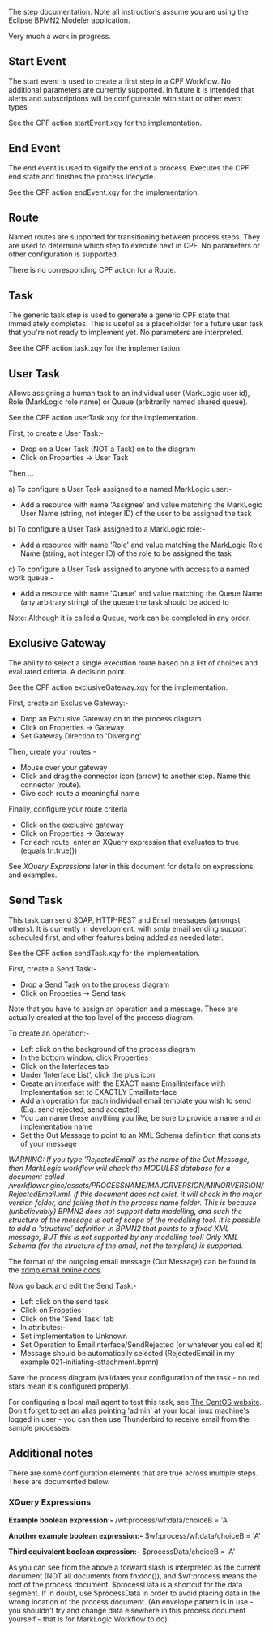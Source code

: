 The step documentation. Note all instructions assume you are using the Eclipse BPMN2 Modeler application.

Very much a work in progress.

## Start Event

The start event is used to create a first step in a CPF Workflow. No additional parameters are currently supported.
In future it is intended that alerts and subscriptions will be configureable with start or other event types.

See the CPF action startEvent.xqy for the implementation.

## End Event

The end event is used to signify the end of a process. Executes the CPF end state and finishes the process lifecycle.

See the CPF action endEvent.xqy for the implementation.

## Route

Named routes are supported for transitioning between process steps. They are used to determine which step to execute
next in CPF. No parameters or other configuration is supported.

There is no corresponding CPF action for a Route.

## Task

The generic task step is used to generate a generic CPF state that immediately completes. This is useful as a
placeholder for a future user task that you're not ready to implement yet. No parameters are interpreted.

See the CPF action task.xqy for the implementation.

## User Task

Allows assigning a human task to an individual user (MarkLogic user id), Role (MarkLogic role name) or
Queue (arbitrarily named shared queue).

See the CPF action userTask.xqy for the implementation.

First, to create a User Task:-

- Drop on a User Task (NOT a Task) on to the diagram
- Click on Properties -> User Task

Then ...

a) To configure a User Task assigned to a named MarkLogic user:-
- Add a resource with name 'Assignee' and value matching the MarkLogic User Name (string, not integer ID) of the user to be assigned the task

b) To configure a User Task assigned to a MarkLogic role:-
- Add a resource with name 'Role' and value matching the MarkLogic Role Name (string, not integer ID) of the role to be assigned the task

c) To configure a User Task assigned to anyone with access to a named work queue:-
- Add a resource with name 'Queue' and value matching the Queue Name (any arbitrary string) of the queue the task should be added to

Note: Although it is called a Queue, work can be completed in any order.

## Exclusive Gateway

The ability to select a single execution route based on a list of choices and evaluated criteria. A decision point.

See the CPF action exclusiveGateway.xqy for the implementation.

First, create an Exclusive Gateway:-
- Drop an Exclusive Gateway on to the process diagram
- Click on Properties -> Gateway
- Set Gateway Direction to 'Diverging'

Then, create your routes:-
- Mouse over your gateway
- Click and drag the connector icon (arrow) to another step. Name this connector (route).
- Give each route a meaningful name

Finally, configure your route criteria
- Click on the exclusive gateway
- Click on Properties -> Gateway
- For each route, enter an XQuery expression that evaluates to true (equals fn:true())

See *XQuery Expressions* later in this document for details on expressions, and examples.

## Send Task

This task can send SOAP, HTTP-REST and Email messages (amongst others). It is currently in development, with smtp
email sending support scheduled first, and other features being added as needed later.

See the CPF action sendTask.xqy for the implementation.

First, create a Send Task:-
- Drop a Send Task on to the process diagram
- Click on Propeties -> Send task

Note that you have to assign an operation and a message. These are actually created at the top level of the process diagram.

To create an operation:-
- Left click on the background of the process diagram
- In the bottom window, click Properties
- Click on the Interfaces tab
- Under 'Interface List', click the plus icon
- Create an interface with the EXACT name EmailInterface with Implementation set to EXACTLY EmailInterface
- Add an operation for each individual email template you wish to send (E.g. send rejected, send accepted)
- You can name these anything you like, be sure to provide a name and an implementation name
- Set the Out Message to point to an XML Schema definition that consists of your message


*WARNING: If you type 'RejectedEmail' as the name of the Out Message, then MarkLogic workflow will check the MODULES
database for a document called /workflowengine/assets/PROCESSNAME/MAJORVERSION/MINORVERSION/RejectedEmail.xml. If this
document does not exist, it will check in the major version folder, and failing that in the process name folder. This is
because (unbelievably) BPMN2 does not support data modelling, and such the structure of the message is out of scope of
the modelling tool. It is possible to add a 'structure' definition in BPMN2 that points to a fixed XML message, BUT this
is not supported by any modelling tool! Only XML Schema (for the structure of the email, not the template) is supported.*

The format of the outgoing email message (Out Message) can be found in the
[xdmp:email online docs](http://docs.marklogic.com/xdmp:email).

Now go back and edit the Send Task:-
- Left click on the send task
- Click on Propeties
- Click on the 'Send Task' tab
- In attributes:-
 - Set implementation to Unknown
 - Set Operation to EmailInterface/SendRejected (or whatever you called it)
 - Message should be automatically selected (RejectedEmail in my example 021-initiating-attachment.bpmn)

Save the process diagram (validates your configuration of the task - no red stars mean it's configured properly).

For configuring a local mail agent to test this task, see [The CentOS website](http://wiki.centos.org/HowTos/postfix#head-c02f30bf0669d9b47a6c14c114243338b5ea1f27). Don't forget to set an
alias pointing 'admin' at your local linux machine's logged in user - you can then use Thunderbird to receive email
from the sample processes.

## Additional notes

There are some configuration elements that are true across multiple steps. These are documented below.

### XQuery Expressions

**Example boolean expression:-**
/wf:process/wf:data/choiceB = 'A'

**Another example boolean expression:-**
$wf:process/wf:data/choiceB = 'A'

**Third equivalent boolean expression:-**
$processData/choiceB = 'A'

As you can see from the above a forward slash is interpreted as the current document (NOT all documents from fn:doc()),
and $wf:process means the root of the process document. $processData is a shortcut for the data segment. If in doubt,
use $processData in order to avoid placing data in the wrong location of the process document. (An envelope pattern is
  in use - you shouldn't try and change data elsewhere in this process document yourself - that is for MarkLogic
  Workflow to do).
